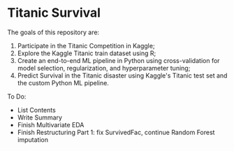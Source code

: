 # Titanic Survival


The goals of this repository are:
1. Participate in the Titanic Competition in Kaggle;
2. Explore the Kaggle Titanic train dataset using R;
3. Create an end-to-end ML pipeline in Python using cross-validation for model selection, regularization, and hyperparameter tuning;
4. Predict Survival in the Titanic disaster using Kaggle's Titanic test set and the custom Python ML pipeline.

To Do:
* List Contents
* Write Summary
* Finish Multivariate EDA 
* Finish Restructuring Part 1: fix SurvivedFac, continue Random Forest imputation